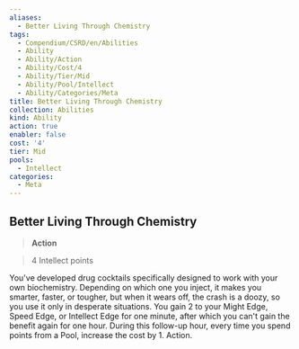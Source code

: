 ```yaml
---
aliases:
  - Better Living Through Chemistry
tags:
  - Compendium/CSRD/en/Abilities
  - Ability
  - Ability/Action
  - Ability/Cost/4
  - Ability/Tier/Mid
  - Ability/Pool/Intellect
  - Ability/Categories/Meta
title: Better Living Through Chemistry
collection: Abilities
kind: Ability
action: true
enabler: false
cost: '4'
tier: Mid
pools:
  - Intellect
categories:
  - Meta
---
```

## Better Living Through Chemistry    
>**Action**    
>4 Intellect points  
    
You've developed drug cocktails specifically designed to work with your own biochemistry. Depending on which one you inject, it makes you smarter, faster, or tougher, but when it wears off, the crash is a doozy, so you use it only in desperate situations. You gain 2 to your Might Edge, Speed Edge, or Intellect Edge for one minute, after which you can't gain the benefit again for one hour. During this follow-up hour, every time you spend points from a Pool, increase the cost by 1. Action.